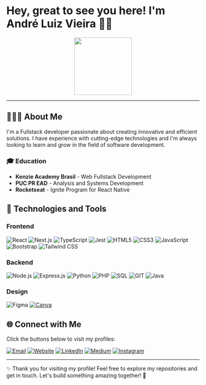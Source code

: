 # Hey, great to see you here! I'm André Luiz Vieira 🖖🏻

<div align="center">
<img src="https://andreluizv.dev.br/_next/image?url=%2F_next%2Fstatic%2Fmedia%2Flogo.a80de814.png&w=384&q=75" width="150" />
</div>

---

## 👨🏻‍💻 About Me

I'm a Fullstack developer passionate about creating innovative and efficient solutions. I have experience with cutting-edge technologies and I'm always looking to learn and grow in the field of software development.

### 🎓 Education

- **Kenzie Academy Brasil** - Web Fullstack Development
- **PUC PR EAD** - Analysis and Systems Development
- **Rocketseat** - Ignite Program for React Native

## 🚀 Technologies and Tools

### Frontend

![React](https://img.shields.io/badge/-React-61DAFB?style=flat&logo=react&logoColor=white)
![Next.js](https://img.shields.io/badge/-Next.js-000000?style=flat&logo=nextdotjs&logoColor=white)
![TypeScript](https://img.shields.io/badge/-TypeScript-3178C6?style=flat&logo=typescript&logoColor=white)
![Jest](https://img.shields.io/badge/-Jest-C21325?style=flat&logo=jest&logoColor=white)
![HTML5](https://img.shields.io/badge/-HTML5-E34F26?style=flat&logo=html5&logoColor=white)
![CSS3](https://img.shields.io/badge/-CSS3-1572B6?style=flat&logo=css3&logoColor=white)
![JavaScript](https://img.shields.io/badge/-JavaScript-F7DF1E?style=flat&logo=javascript&logoColor=black)
![Bootstrap](https://img.shields.io/badge/-Bootstrap-563D7C?style=flat&logo=bootstrap&logoColor=white)
![Tailwind CSS](https://img.shields.io/badge/-Tailwind%20CSS-38B2AC?style=flat&logo=tailwind-css&logoColor=white)

### Backend

![Node.js](https://img.shields.io/badge/-Node.js-339933?style=flat&logo=nodedotjs&logoColor=white)
![Express.js](https://img.shields.io/badge/-Express.js-000000?style=flat&logo=express&logoColor=white)
![Python](https://img.shields.io/badge/-Python-3776AB?style=flat&logo=python&logoColor=white)
![PHP](https://img.shields.io/badge/-PHP-777BB4?style=flat&logo=php&logoColor=white)
![SQL](https://img.shields.io/badge/-SQL-4479A1?style=flat&logo=postgresql&logoColor=white)
![GIT](https://img.shields.io/badge/-GIT-F05032?style=flat&logo=git&logoColor=white)
![Java](https://img.shields.io/badge/-Java-007396?style=flat&logo=java&logoColor=white)

### Design

![Figma](https://img.shields.io/badge/-Figma-F24E1E?style=flat&logo=figma&logoColor=white)
[![Canva](https://img.shields.io/badge/-Canva-00C4CC?style=flat&logo=canva&logoColor=white)](https://www.canva.com/)

## 🌐 Connect with Me

Click the buttons below to visit my profiles:

[![Email](https://img.shields.io/badge/Email-D14836?style=for-the-badge&logo=gmail&logoColor=white)](mailto:andreluizhillerv@gmail.com)
[![Website](https://img.shields.io/badge/Website-000000?style=for-the-badge&logo=About.me&logoColor=white)](https://andreluizv.dev.br)
[![LinkedIn](https://img.shields.io/badge/LinkedIn-0077B5?style=for-the-badge&logo=linkedin&logoColor=white)](https://www.linkedin.com/in/andreluizhillerv)
[![Medium](https://img.shields.io/badge/Medium-000000?style=for-the-badge&logo=medium&logoColor=white)](https://medium.com/@andreluizhillerv)
[![Instagram](https://img.shields.io/badge/Instagram-E4405F?style=for-the-badge&logo=instagram&logoColor=white)](https://www.instagram.com/andreluizhiller)

---

✨ Thank you for visiting my profile! Feel free to explore my repositories and get in touch. Let's build something amazing together! 🚀
